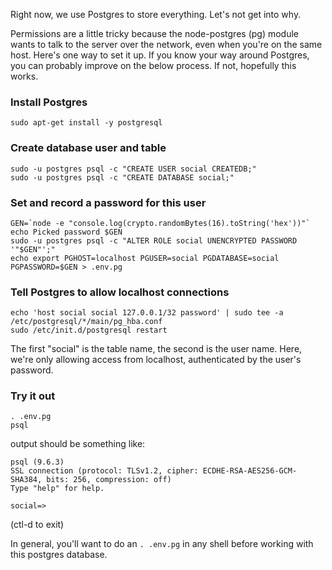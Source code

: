 
Right now, we use Postgres to store everything.  Let's not get into why.

Permissions are a little tricky because the node-postgres (pg) module
wants to talk to the server over the network, even when you're on the
same host.  Here's one way to set it up.  If you know your way around
Postgres, you can probably improve on the below process.  If not,
hopefully this works.

### Install Postgres

```
sudo apt-get install -y postgresql
```

### Create database user and table

```
sudo -u postgres psql -c "CREATE USER social CREATEDB;"
sudo -u postgres psql -c "CREATE DATABASE social;"
```

### Set and record a password for this user

```
GEN=`node -e "console.log(crypto.randomBytes(16).toString('hex'))"`
echo Picked password $GEN
sudo -u postgres psql -c "ALTER ROLE social UNENCRYPTED PASSWORD '"$GEN"';"
echo export PGHOST=localhost PGUSER=social PGDATABASE=social PGPASSWORD=$GEN > .env.pg
```

### Tell Postgres to allow localhost connections

```
echo 'host social social 127.0.0.1/32 password' | sudo tee -a /etc/postgresql/*/main/pg_hba.conf
sudo /etc/init.d/postgresql restart
```

The first "social" is the table name, the second is the user name.
Here, we're only allowing access from localhost, authenticated by the
user's password.

### Try it out

```
. .env.pg
psql
```

output should be something like:

```
psql (9.6.3)
SSL connection (protocol: TLSv1.2, cipher: ECDHE-RSA-AES256-GCM-SHA384, bits: 256, compression: off)
Type "help" for help.

social=> 
```

(ctl-d to exit)

In general, you'll want to do an `. .env.pg` in any shell before
working with this postgres database.